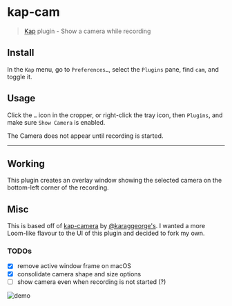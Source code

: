 # kap-cam

> [Kap](https://github.com/wulkano/kap) plugin - Show a camera while recording

## Install

In the `Kap` menu, go to `Preferences…`, select the `Plugins` pane, find `cam`, and toggle it.

## Usage

Click the `…` icon in the cropper, or right-click the tray icon, then `Plugins`, and make sure `Show Camera` is enabled.

The Camera does not appear until recording is started.

---

## Working

This plugin creates an overlay window showing the selected camera on the bottom-left corner of the recording.

## Misc

This is based off of [kap-camera](https://github.com/karaggeorge/kap-camera/) by [@karaggeorge's](https://github.com/karaggeorge). I wanted a more Loom-like flavour to the UI of this plugin and decided to fork my own.

### TODOs

-   [x] remove active window frame on macOS
-   [x] consolidate camera shape and size options
-   [ ] show camera even when recording is not started (?)

![demo](https://user-images.githubusercontent.com/30227512/193449667-19bd8411-2151-47af-8d9f-2dc5d8205450.gif)
